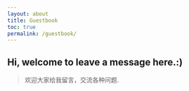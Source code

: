 ```yaml
---
layout: about
title: Guestbook
toc: true
permalink: /guestbook/
---
```

## Hi, welcome to leave a message here.:)

> 欢迎大家给我留言，交流各种问题.

